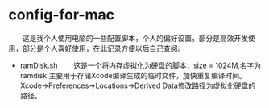 # config-for-mac

　　这是我个人使用电脑的一些配置脚本，个人的偏好设置，部分是高效开发使用，部分是个人喜好使用，在此记录方便以后自己查阅。

- ramDisk.sh
　　这是一个将内存虚拟化为硬盘的脚本，size = 1024M,名字为ramdisk.主要用于存储Xcode编译生成的临时文件，加快重复编译时间。Xcode->Preferences->Locations->Derived Data修改路径为虚拟化硬盘的路径。